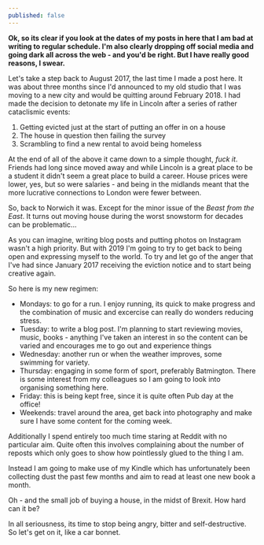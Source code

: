 ```yaml
---
published: false
---
```

**Ok, so its clear if you look at the dates of my posts in here that I am bad at writing to regular schedule. I'm also clearly dropping off social media and going dark all across the web - and you'd be right. But I have really good reasons, I swear.**

Let's take a step back to August 2017, the last time I made a post here. It was about three months since I'd announced to my old studio that I was moving to a new city and would be quitting around February 2018. I had made the decision to detonate my life in Lincoln after a series of rather cataclismic events:

1. Getting evicted just at the start of putting an offer in on a house
2. The house in question then failing the survey
3. Scrambling to find a new rental to avoid being homeless

At the end of all of the above it came down to a simple thought, _fuck it_. Friends had long since moved away and while Lincoln is a great place to be a student it didn't seem a great place to build a career. House prices were lower, yes, but so were salaries - and being in the midlands meant that the more lucrative connections to London were fewer between.

So, back to Norwich it was. Except for the minor issue of the _Beast from the East_. It turns out moving house during the worst snowstorm for decades can be problematic...

As you can imagine, writing blog posts and putting photos on Instagram wasn't a high priority. But with 2019 I'm going to try to get back to being open and expressing myself to the world. To try and let go of the anger that I've had since January 2017 receiving the eviction notice and to start being creative again.

So here is my new regimen:

- Mondays: to go for a run. I enjoy running, its quick to make progress and the combination of music and excercise can really do wonders reducing stress.
- Tuesday: to write a blog post. I'm planning to start reviewing movies, music, books - anything I've taken an interest in so the content can be varied and encourages me to go out and experience things
- Wednesday: another run or when the weather improves, some swimming for variety.
- Thursday: engaging in some form of sport, preferably Batmington. There is some interest from my colleagues so I am going to look into organising something here.
- Friday: this is being kept free, since it is quite often Pub day at the office!
- Weekends: travel around the area, get back into photography and make sure I have some content for the coming week.

Additionally I spend entirely too much time staring at Reddit with no particular aim. Quite often this involves complaining about the number of reposts which only goes to show how pointlessly glued to the thing I am.

Instead I am going to make use of my Kindle which has unfortunately been collecting dust the past few months and aim to read at least one new book a month.

Oh - and the small job of buying a house, in the midst of Brexit. How hard can it be?

In all seriousness, its time to stop being angry, bitter and self-destructive. So let's get on it, like a car bonnet.






